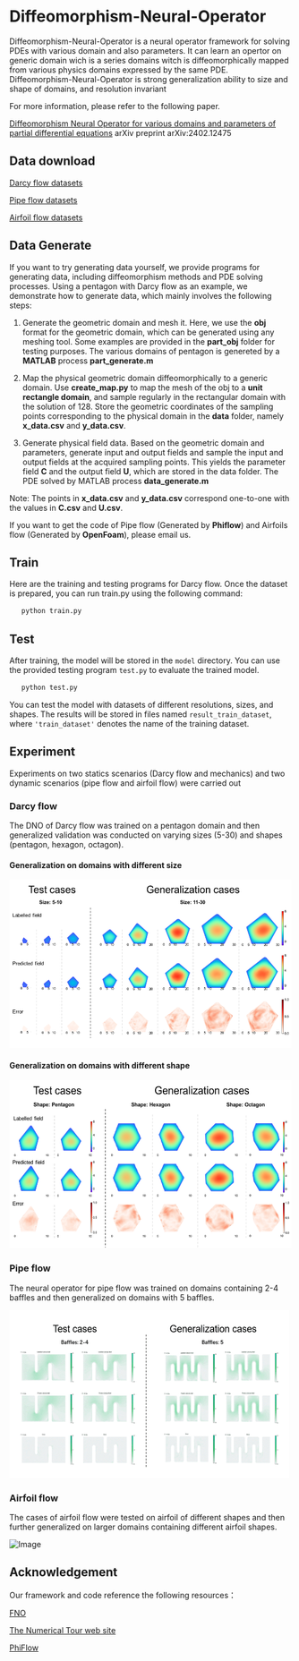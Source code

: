 # Diffeomorphism-Neural-Operator
Diffeomorphism-Neural-Operator is a neural operator framework for solving PDEs with various domain and also parameters. It can learn an opertor on generic domain wich is a series domains witch is  diffeomorphically mapped from various physics domains expressed by the same PDE.
Diffeomorphism-Neural-Operator is strong generalization ability to size and shape of domains, and resolution invariant

For more information, please refer to the following paper.

[Diffeomorphism Neural Operator for various domains and parameters of partial differential equations](https://arxiv.org/abs/2402.12475) arXiv preprint arXiv:2402.12475



## Data download
[Darcy flow datasets](https://drive.google.com/drive/folders/1z8s25cKcF6nprngf8lcTXp5F1ECp7h6W?usp=drive_link)

[Pipe flow datasets](https://drive.google.com/drive/folders/1vtgPTYd83bQq-shw4fQizHURF7uJxcMF?usp=drive_link)

[Airfoil flow datasets](https://drive.google.com/drive/folders/1pmYZ1B_c1zVkOmeoksf6kTSKOGMSf2l1?usp=drive_link)

## Data Generate

If you want to try generating data yourself, we provide programs for generating data, including diffeomorphism methods and PDE solving processes. Using a pentagon with Darcy flow as an example, we demonstrate how to generate data, which mainly involves the following steps:

1. Generate the geometric domain and mesh it. Here, we use the **obj** format for the geometric domain, which can be generated using any meshing tool. Some examples are provided in the **part_obj** folder for testing purposes. The various domains of pentagon is genereted by a **MATLAB** process **part_generate.m**

2. Map the physical geometric domain diffeomorphically to a generic domain. Use **create_map.py** to map the mesh of the obj to a **unit rectangle domain**, and sample regularly in the rectangular domain with the solution of 128. Store the geometric coordinates of the sampling points corresponding to the physical domain in the **data** folder, namely **x_data.csv** and **y_data.csv**.

3. Generate physical field data. Based on the geometric domain and parameters, generate input and output fields and sample the input and output fields at the acquired sampling points. This yields the parameter field **C** and the output field **U**, which are stored in the data folder. The PDE solved by MATLAB process **data_generate.m**

Note: The points in **x_data.csv** and **y_data.csv** correspond one-to-one with the values in **C.csv** and **U.csv**.

If you want to get the code of Pipe flow (Generated by **Phiflow**) and Airfoils flow (Generated by **OpenFoam**), please email us. 

## Train

Here are the training and testing programs for Darcy flow. Once the dataset is prepared, you can run train.py using the following command: 
 ```bash
    python train.py
 ```

## Test

After training, the model will be stored in the `model` directory. You can use the provided testing program `test.py` to evaluate the trained model.
 
 ```bash
    python test.py
 ```

You can test the model with datasets of different resolutions, sizes, and shapes. 
The results will be stored in files named `result_train_dataset`, where `'train_dataset'` denotes the name of the training dataset.

## Experiment
Experiments on two statics scenarios (Darcy flow and mechanics) and two dynamic scenarios (pipe flow and airfoil flow) were carried out
### Darcy flow
The DNO of Darcy flow was trained on a pentagon domain and then generalized validation was conducted on varying sizes (5-30) and shapes (pentagon, hexagon, octagon).
#### Generalization on  domains with different size

<img src="experiment_graph/Darcy_flow_size.png" alt="Image" width="520" height="300">

#### Generalization on  domains with different shape

<img src="experiment_graph/Darcy_flow_shape.png" alt="Image" width="520" height="300">

### Pipe flow
The neural operator for pipe flow was trained on domains containing 2-4 baffles and then generalized on domains with 5 baffles.

<img src="experiment_graph/Pipe_flow.gif" alt="Image" width="500" height="300">

### Airfoil flow
The cases of airfoil flow were tested on airfoil of different shapes and then further generalized on larger domains containing different airfoil shapes.

<img src="experiment_graph/Airfoils_flow.gif" alt="Image" width="500" height="300">

## Acknowledgement 
Our framework and code reference the following resources：

[FNO](https://github.com/neuraloperator/neuraloperator)

[The Numerical Tour web site](http://www.numerical-tours.com)

[PhiFlow](https://tum-pbs.github.io/PhiFlow)





